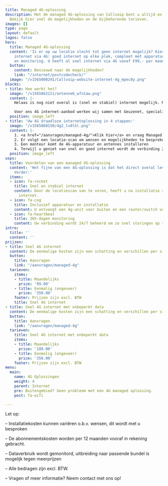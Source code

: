 ```yaml
---
title: Managed 4G-oplossing
description: Met de managed 4G-oplossing van Callvoip bent u altijd en overal bereikbaar.
  Bekijk hier snel de mogelijkheden en de bijbehorende tarieven.
images: []
type: page
layout: default
logos: false
hero:
  title: Managed 4G-oplossing
  content: 'Is er op uw locatie slecht tot geen internet mogelijk? Kies dan voor draadloos
    internet via 4G: goed internet op elke plek, compleet met apparatuur, installatie
    en monitoring. U heeft al snel internet via 4G vanaf €99,- per maand. '
  button:
    content: Benieuwd naar de mogelijkheden?
    link: "/internet/postcodecheck/"
  image: "/v1565000291/Callvoip-website-internet-4g_mpec8y.png"
blocks:
- title: Hoe werkt het?
  image: "/v1565862221/antenne6_wfo1aw.png"
  content: |-
    Helaas is nog niet overal is (snel en stabiel) internet mogelijk. Mobiel internet via 4G is dan dé perfecte oplossing. 4G staat voor de vierde generatie mobiele telecommunicatie en maakt snel internet door de lucht mogelijk. De Managed 4G-oplossing van Callvoip biedt een gebruiksklare verbinding: apparatuur, installatie, en de gewenste hoeveelheid data. Ook wordt uw verbinding 24/7 beheerd om storingen snel op te lossen.

    Voor ons 4G internet-aanbod werken wij samen met Geuzenet, specialist in aanleg en beheer van 4G verbindingen. Veel bedrijven in heel Nederland werden reeds door hen van 4G internet voorzien.
  position: image_left
- title: 'Uw 4G draadloze internetoplossing in 4 stappen:'
  image: "/v1565860150/4g2_lv0lkl.png"
  content: |-
    1. <a href="/aanvragen/managed-4g/">Klik hier</a> en vraag Managed 4G internet aan
    2. Er volgt een locatie-scan om wensen en mogelijkheden te bespreken
    3. Een monteur komt de 4G-apparatuur en antennes installeren
    4. Terwijl u geniet van snel en goed internet wordt de verbinding 24/7 gemonitord
  position: image_left
usps:
  title: Voordelen van een managed 4G-oplossing
  content: 'Het fijne van een 4G-oplossing is dat het direct overal leverbaar is.
    Verder:'
  items:
  - icon: fa-rocket
    title: Snel en stabiel internet
    content: Door de locatiescan van te voren, heeft u na installatie snel & stabiel
      internet.
  - icon: fa-cog
    title: Inclusief apparatuur en installatie
    content: U ontvangt een 4g-unit voor buiten en een router/switch voor binnen.
  - icon: fa-heartbeat
    title: 365-dagen monitoring
    content: Uw verbinding wordt 24/7 beheerd om zo snel storingen op te lossen.
intro:
  title: ''
  content: ''
prijzen:
- title: Snel 4G internet
  content: De eenmalige kosten zijn een schatting en verschillen per situatie.
  button:
    title: Aanvragen
    link: "/aanvragen/managed-4g"
  tarieven:
    items:
    - title: Maandelijks
      price: '99.00'
    - title: Eenmalig (ongeveer)
      price: '350.00'
    footer: Prijzen zijn excl. BTW
    title: Snel 4G internet
- title: Snel 4G internet met onbeperkt data
  content: De eenmalige kosten zijn een schatting en verschillen per situatie.
  button:
    title: Aanvragen
    link: "/aanvragen/managed-4g"
  tarieven:
    title: Snel 4G internet met onbeperkt data
    items:
    - title: Maandelijks
      price: '189.00'
    - title: Eenmalig (ongeveer)
      price: '350.00'
    footer: Prijzen zijn excl. BTW
menu:
  main:
    name: 4G Oplossingen
    weight: 4
    parent: Internet
    pre: Buitengebied? Geen probleem met een 4G managed oplossing.
    post: fa-wifi

---
```

Let op: 

– Installatiekosten kunnen variëren o.b.v. wensen, dit wordt met u besproken 

– De abonnementskosten worden per 12 maanden vooraf in rekening gebracht. 

– Dataverbruik wordt gemonitord, uitbreiding naar passende bundel is mogelijk tegen meerprijzen 

– Alle bedragen zijn excl. BTW. 

– Vragen of meer informatie? Neem contact met ons op!